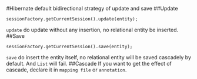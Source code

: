 #Hibernate default bidirectional strategy of update and save
##Update
```
sessionFactory.getCurrentSession().update(entity);
```
`update` do update without any insertion, no relational entity be inserted.
##Save
```
sessionFactory.getCurrentSession().save(entity);
```
`save` do insert the entity itself, no relational entity will be saved cascadely by default. And `List` will fail.
##Cascade
If you want to get the effect of cascade, declare it in `mapping file` or `annotation`.
